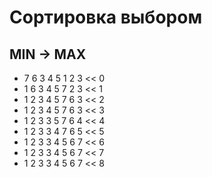 # Сортировка выбором 
## MIN -> MAX

- 7 6 3 4 5 1 2 3  << 0
- 1 6 3 4 5 7 2 3  << 1
- 1 2 3 4 5 7 6 3  << 2
- 1 2 3 4 5 7 6 3  << 3
- 1 2 3 3 5 7 6 4  << 4
- 1 2 3 3 4 7 6 5  << 5
- 1 2 3 3 4 5 6 7  << 6
- 1 2 3 3 4 5 6 7  << 7
- 1 2 3 3 4 5 6 7  << 8